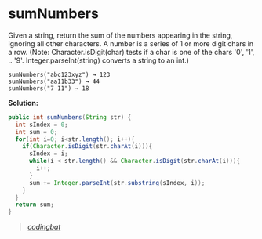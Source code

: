 # sumNumbers

Given a string, return the sum of the numbers appearing in the string, ignoring all other characters. A number is a series of 1 or more digit chars in a row. (Note: Character.isDigit(char) tests if a char is one of the chars '0', '1', .. '9'. Integer.parseInt(string) converts a string to an int.)

```
sumNumbers("abc123xyz") → 123
sumNumbers("aa11b33") → 44
sumNumbers("7 11") → 18
```

**Solution:**

```java
public int sumNumbers(String str) {
  int sIndex = 0;
  int sum = 0;
  for(int i=0; i<str.length(); i++){
    if(Character.isDigit(str.charAt(i))){
      sIndex = i;
      while(i < str.length() && Character.isDigit(str.charAt(i))){
        i++;
      }
      sum += Integer.parseInt(str.substring(sIndex, i));
    }
  }
  return sum;
}
```

> _[codingbat](https://codingbat.com/prob/p121193)_